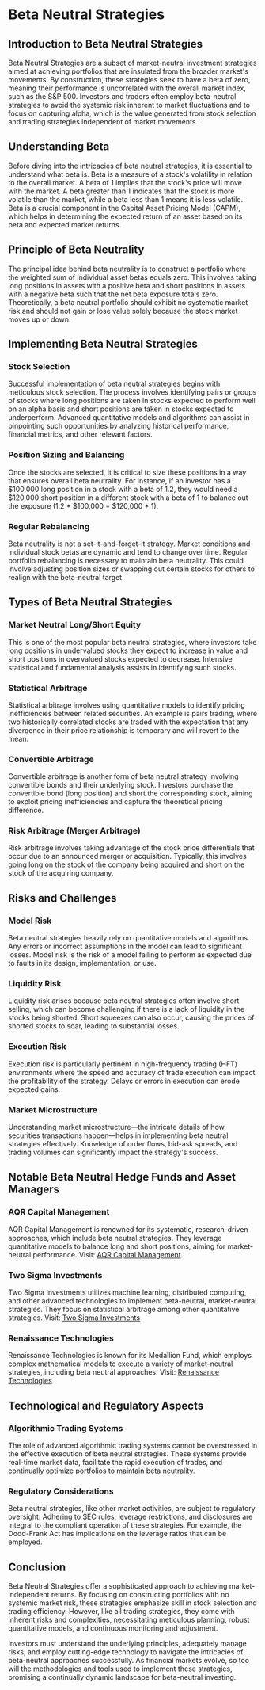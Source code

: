 # Beta Neutral Strategies

## Introduction to Beta Neutral Strategies

Beta Neutral Strategies are a subset of market-neutral investment strategies aimed at achieving portfolios that are insulated from the broader market's movements. By construction, these strategies seek to have a beta of zero, meaning their performance is uncorrelated with the overall market index, such as the S&P 500. Investors and traders often employ beta-neutral strategies to avoid the systemic risk inherent to market fluctuations and to focus on capturing alpha, which is the value generated from stock selection and trading strategies independent of market movements.

## Understanding Beta

Before diving into the intricacies of beta neutral strategies, it is essential to understand what beta is. Beta is a measure of a stock's volatility in relation to the overall market. A beta of 1 implies that the stock's price will move with the market. A beta greater than 1 indicates that the stock is more volatile than the market, while a beta less than 1 means it is less volatile. Beta is a crucial component in the Capital Asset Pricing Model (CAPM), which helps in determining the expected return of an asset based on its beta and expected market returns.

## Principle of Beta Neutrality

The principal idea behind beta neutrality is to construct a portfolio where the weighted sum of individual asset betas equals zero. This involves taking long positions in assets with a positive beta and short positions in assets with a negative beta such that the net beta exposure totals zero. Theoretically, a beta neutral portfolio should exhibit no systematic market risk and should not gain or lose value solely because the stock market moves up or down.

## Implementing Beta Neutral Strategies

### Stock Selection

Successful implementation of beta neutral strategies begins with meticulous stock selection. The process involves identifying pairs or groups of stocks where long positions are taken in stocks expected to perform well on an alpha basis and short positions are taken in stocks expected to underperform. Advanced quantitative models and algorithms can assist in pinpointing such opportunities by analyzing historical performance, financial metrics, and other relevant factors.

### Position Sizing and Balancing

Once the stocks are selected, it is critical to size these positions in a way that ensures overall beta neutrality. For instance, if an investor has a $100,000 long position in a stock with a beta of 1.2, they would need a $120,000 short position in a different stock with a beta of 1 to balance out the exposure (1.2 * $100,000 = $120,000 * 1).

### Regular Rebalancing

Beta neutrality is not a set-it-and-forget-it strategy. Market conditions and individual stock betas are dynamic and tend to change over time. Regular portfolio rebalancing is necessary to maintain beta neutrality. This could involve adjusting position sizes or swapping out certain stocks for others to realign with the beta-neutral target.

## Types of Beta Neutral Strategies

### Market Neutral Long/Short Equity

This is one of the most popular beta neutral strategies, where investors take long positions in undervalued stocks they expect to increase in value and short positions in overvalued stocks expected to decrease. Intensive statistical and fundamental analysis assists in identifying such stocks.

### Statistical Arbitrage

Statistical arbitrage involves using quantitative models to identify pricing inefficiencies between related securities. An example is pairs trading, where two historically correlated stocks are traded with the expectation that any divergence in their price relationship is temporary and will revert to the mean.

### Convertible Arbitrage

Convertible arbitrage is another form of beta neutral strategy involving convertible bonds and their underlying stock. Investors purchase the convertible bond (long position) and short the corresponding stock, aiming to exploit pricing inefficiencies and capture the theoretical pricing difference.

### Risk Arbitrage (Merger Arbitrage)

Risk arbitrage involves taking advantage of the stock price differentials that occur due to an announced merger or acquisition. Typically, this involves going long on the stock of the company being acquired and short on the stock of the acquiring company.

## Risks and Challenges

### Model Risk

Beta neutral strategies heavily rely on quantitative models and algorithms. Any errors or incorrect assumptions in the model can lead to significant losses. Model risk is the risk of a model failing to perform as expected due to faults in its design, implementation, or use.

### Liquidity Risk

Liquidity risk arises because beta neutral strategies often involve short selling, which can become challenging if there is a lack of liquidity in the stocks being shorted. Short squeezes can also occur, causing the prices of shorted stocks to soar, leading to substantial losses.

### Execution Risk

Execution risk is particularly pertinent in high-frequency trading (HFT) environments where the speed and accuracy of trade execution can impact the profitability of the strategy. Delays or errors in execution can erode expected gains.

### Market Microstructure

Understanding market microstructure—the intricate details of how securities transactions happen—helps in implementing beta neutral strategies effectively. Knowledge of order flows, bid-ask spreads, and trading volumes can significantly impact the strategy's success.

## Notable Beta Neutral Hedge Funds and Asset Managers

### AQR Capital Management

AQR Capital Management is renowned for its systematic, research-driven approaches, which include beta neutral strategies. They leverage quantitative models to balance long and short positions, aiming for market-neutral performance.
Visit: [AQR Capital Management](https://www.aqr.com/)

### Two Sigma Investments

Two Sigma Investments utilizes machine learning, distributed computing, and other advanced technologies to implement beta-neutral, market-neutral strategies. They focus on statistical arbitrage among other quantitative strategies.
Visit: [Two Sigma Investments](https://www.twosigma.com/)

### Renaissance Technologies

Renaissance Technologies is known for its Medallion Fund, which employs complex mathematical models to execute a variety of market-neutral strategies, including beta neutral approaches.
Visit: [Renaissance Technologies](http://www.rentec.com/)

## Technological and Regulatory Aspects

### Algorithmic Trading Systems

The role of advanced algorithmic trading systems cannot be overstressed in the effective execution of beta neutral strategies. These systems provide real-time market data, facilitate the rapid execution of trades, and continually optimize portfolios to maintain beta neutrality.

### Regulatory Considerations

Beta neutral strategies, like other market activities, are subject to regulatory oversight. Adhering to SEC rules, leverage restrictions, and disclosures are integral to the compliant operation of these strategies. For example, the Dodd-Frank Act has implications on the leverage ratios that can be employed.

## Conclusion

Beta Neutral Strategies offer a sophisticated approach to achieving market-independent returns. By focusing on constructing portfolios with no systemic market risk, these strategies emphasize skill in stock selection and trading efficiency. However, like all trading strategies, they come with inherent risks and complexities, necessitating meticulous planning, robust quantitative models, and continuous monitoring and adjustment.

Investors must understand the underlying principles, adequately manage risks, and employ cutting-edge technology to navigate the intricacies of beta-neutral approaches successfully. As financial markets evolve, so too will the methodologies and tools used to implement these strategies, promising a continually dynamic landscape for beta-neutral investing.
